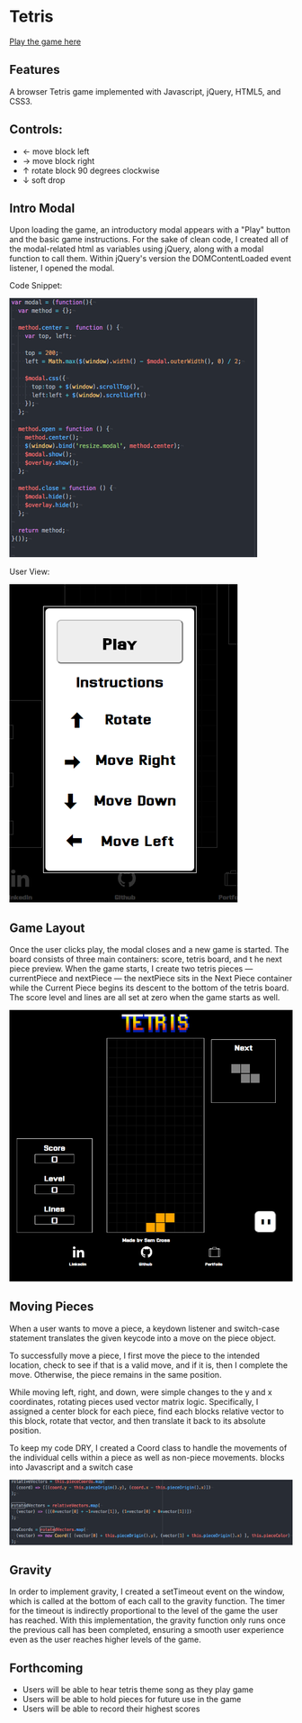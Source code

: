 # Tetris

[Play the game here][live]

[live]: https://guitar71989.github.io/Tetris.js/

## Features

A browser Tetris game implemented with Javascript, jQuery, HTML5, and
CSS3.

## Controls:

  * ← move block left
  * → move block right
  * ↑ rotate block 90 degrees clockwise
  * ↓ soft drop

## Intro Modal

Upon loading the game, an introductory modal appears with a "Play" button
and the basic game instructions. For the sake of clean code, I created
all of the modal-related html as variables using jQuery, along with a modal
function to call them. Within jQuery's version the DOMContentLoaded event
listener, I opened the modal.

Code Snippet:

![Modal Code](./screenshots/modal.png)

User View:

![Play Game Modal](./screenshots/playmodal.png)

## Game Layout

Once the user clicks play, the modal closes and a new game is started.
The board consists of three main containers: score, tetris board, and t
he next piece preview. When the game starts, I create two tetris pieces
— currentPiece and nextPiece — the nextPiece sits in the Next Piece
container while the Current Piece begins its descent to the bottom of the
tetris board. The score level and lines are all set at zero when the game
starts as well.

![Game View](./screenshots/gameview.png)

## Moving Pieces

When a user wants to move a piece, a keydown listener and switch-case
statement translates the given keycode into a move on the piece object.

To successfully move a piece, I first move the piece to the intended location,
check to see if that is a valid move, and if it is, then I complete the move.
Otherwise, the piece remains in the same position.

While moving left, right, and down, were simple changes to the y and x coordinates,
rotating pieces used vector matrix logic. Specifically, I assigned a center
block for each piece, find each blocks relative vector to this block, rotate that vector, and then translate it back to its absolute position.

To keep my code DRY, I created a Coord class to handle the movements of the individual cells within a piece as well as non-piece movements.
blocks into Javascript and a switch case

![Game View](./screenshots/rotatecode.png)

## Gravity

In order to implement gravity, I created a setTimeout event on the window, which
is called at the bottom of each call to the gravity function. The timer for the timeout
is indirectly proportional to the level of the game the user has reached. With this
implementation, the gravity function only runs once the previous call has
been completed, ensuring a smooth user experience even as the user reaches higher levels
of the game.

## Forthcoming

* Users will be able to hear tetris theme song as they play game
* Users will be able to hold pieces for future use in the game
* Users will be able to record their highest scores
